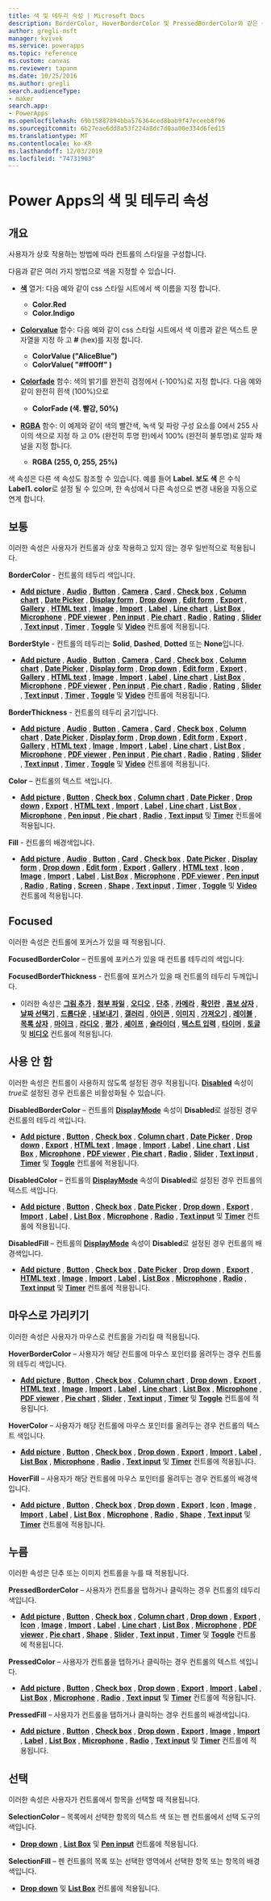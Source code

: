 ```yaml
---
title: 색 및 테두리 속성 | Microsoft Docs
description: BorderColor, HoverBorderColor 및 PressedBorderColor와 같은 속성에 대한 참조 정보
author: gregli-msft
manager: kvivek
ms.service: powerapps
ms.topic: reference
ms.custom: canvas
ms.reviewer: tapanm
ms.date: 10/25/2016
ms.author: gregli
search.audienceType:
- maker
search.app:
- PowerApps
ms.openlocfilehash: 69b15887894bba576364ced8bab9f47eceeb8f96
ms.sourcegitcommit: 6b27eae6dd8a53f224a8dc7d0aa00e334d6fed15
ms.translationtype: MT
ms.contentlocale: ko-KR
ms.lasthandoff: 12/03/2019
ms.locfileid: "74731903"
---
```

# <a name="color-and-border-properties-in-power-apps"></a>Power Apps의 색 및 테두리 속성

## <a name="overview"></a>개요

사용자가 상호 작용하는 방법에 따라 컨트롤의 스타일을 구성합니다.

다음과 같은 여러 가지 방법으로 색을 지정할 수 있습니다.

- [**색**](../functions/function-colors.md) 열거: 다음 예와 같이 css 스타일 시트에서 색 이름을 지정 합니다.

  - **Color.Red**
  - **Color.Indigo**

- [**Colorvalue**](../functions/function-colors.md) 함수: 다음 예와 같이 css 스타일 시트에서 색 이름과 같은 텍스트 문자열을 지정 하 고 **#** (hex)를 지정 합니다.

  - **ColorValue ("AliceBlue")**
  - **ColorValue( "#ff00ff" )**

- [**Colorfade**](../functions/function-colors.md) 함수: 색의 밝기를 완전히 검정에서 (-100%)로 지정 합니다. 다음 예와 같이 완전히 흰색 (100%)으로

  - **ColorFade (색. 빨강, 50%)**

- [**RGBA**](../functions/function-colors.md) 함수: 이 예제와 같이 색의 빨간색, 녹색 및 파랑 구성 요소를 0에서 255 사이의 색으로 지정 하 고 0% (완전히 투명 한)에서 100% (완전히 불투명)로 알파 채널을 지정 합니다.

  - **RGBA (255, 0, 255, 25%)**

색 속성은 다른 색 속성도 참조할 수 있습니다. 예를 들어 **Label. 보도 색** 은 수식 **Label1. color**로 설정 될 수 있으며, 한 속성에서 다른 속성으로 변경 내용을 자동으로 연계 합니다.

## <a name="normal"></a>보통

이러한 속성은 사용자가 컨트롤과 상호 작용하고 있지 않는 경우 일반적으로 적용됩니다.

**BorderColor** - 컨트롤의 테두리 색입니다.

- **[Add picture](control-add-picture.md)** , **[Audio](control-audio-video.md)** , **[Button](control-button.md)** , **[Camera](control-camera.md)** , **[Card](control-card.md)** , **[Check box](control-check-box.md)** , **[Column chart](control-column-line-chart.md)** , **[Date Picker](control-date-picker.md)** , **[Display form](control-form-detail.md)** , **[Drop down](control-drop-down.md)** , **[Edit form](control-form-detail.md)** , **[Export](control-export-import.md)** , **[Gallery](control-gallery.md)** , **[HTML text](control-html-text.md)** , **[Image](control-image.md)** , **[Import](control-export-import.md)** , **[Label](control-text-box.md)** , **[Line chart](control-column-line-chart.md)** , **[List Box](control-list-box.md)** , **[Microphone](control-microphone.md)** , **[PDF viewer](control-pdf-viewer.md)** , **[Pen input](control-pen-input.md)** , **[Pie chart](control-pie-chart.md)** , **[Radio](control-radio.md)** , **[Rating](control-rating.md)** , **[Slider](control-slider.md)** , **[Text input](control-text-input.md)** , **[Timer](control-timer.md)** , **[Toggle](control-toggle.md)** 및 **[Video](control-audio-video.md)** 컨트롤에 적용됩니다.

**BorderStyle** - 컨트롤의 테두리는 **Solid**, **Dashed**, **Dotted** 또는 **None**입니다.

- **[Add picture](control-add-picture.md)** , **[Audio](control-audio-video.md)** , **[Button](control-button.md)** , **[Camera](control-camera.md)** , **[Card](control-card.md)** , **[Check box](control-check-box.md)** , **[Column chart](control-column-line-chart.md)** , **[Date Picker](control-date-picker.md)** , **[Display form](control-form-detail.md)** , **[Drop down](control-drop-down.md)** , **[Edit form](control-form-detail.md)** , **[Export](control-export-import.md)** , **[Gallery](control-gallery.md)** , **[HTML text](control-html-text.md)** , **[Image](control-image.md)** , **[Import](control-export-import.md)** , **[Label](control-text-box.md)** , **[Line chart](control-column-line-chart.md)** , **[List Box](control-list-box.md)** , **[Microphone](control-microphone.md)** , **[PDF viewer](control-pdf-viewer.md)** , **[Pen input](control-pen-input.md)** , **[Pie chart](control-pie-chart.md)** , **[Radio](control-radio.md)** , **[Rating](control-rating.md)** , **[Slider](control-slider.md)** , **[Text input](control-text-input.md)** , **[Timer](control-timer.md)** , **[Toggle](control-toggle.md)** 및 **[Video](control-audio-video.md)** 컨트롤에 적용됩니다.

**BorderThickness** - 컨트롤의 테두리 굵기입니다.

- **[Add picture](control-add-picture.md)** , **[Audio](control-audio-video.md)** , **[Button](control-button.md)** , **[Camera](control-camera.md)** , **[Card](control-card.md)** , **[Check box](control-check-box.md)** , **[Column chart](control-column-line-chart.md)** , **[Date Picker](control-date-picker.md)** , **[Display form](control-form-detail.md)** , **[Drop down](control-drop-down.md)** , **[Edit form](control-form-detail.md)** , **[Export](control-export-import.md)** , **[Gallery](control-gallery.md)** , **[HTML text](control-html-text.md)** , **[Image](control-image.md)** , **[Import](control-export-import.md)** , **[Label](control-text-box.md)** , **[Line chart](control-column-line-chart.md)** , **[List Box](control-list-box.md)** , **[Microphone](control-microphone.md)** , **[PDF viewer](control-pdf-viewer.md)** , **[Pen input](control-pen-input.md)** , **[Pie chart](control-pie-chart.md)** , **[Radio](control-radio.md)** , **[Rating](control-rating.md)** , **[Slider](control-slider.md)** , **[Text input](control-text-input.md)** , **[Timer](control-timer.md)** , **[Toggle](control-toggle.md)** 및 **[Video](control-audio-video.md)** 컨트롤에 적용됩니다.

**Color** – 컨트롤의 텍스트 색입니다.

- **[Add picture](control-add-picture.md)** , **[Button](control-button.md)** , **[Check box](control-check-box.md)** , **[Column chart](control-column-line-chart.md)** , **[Date Picker](control-date-picker.md)** , **[Drop down](control-drop-down.md)** , **[Export](control-export-import.md)** , **[HTML text](control-html-text.md)** , **[Import](control-export-import.md)** , **[Label](control-text-box.md)** , **[Line chart](control-column-line-chart.md)** , **[List Box](control-list-box.md)** , **[Microphone](control-microphone.md)** , **[Pen input](control-pen-input.md)** , **[Pie chart](control-pie-chart.md)** , **[Radio](control-radio.md)** , **[Text input](control-text-input.md)** 및 **[Timer](control-timer.md)** 컨트롤에 적용됩니다.

**Fill** - 컨트롤의 배경색입니다.

- **[Add picture](control-add-picture.md)** , **[Audio](control-audio-video.md)** , **[Button](control-button.md)** , **[Card](control-card.md)** , **[Check box](control-check-box.md)** , **[Date Picker](control-date-picker.md)** , **[Display form](control-form-detail.md)** , **[Drop down](control-drop-down.md)** , **[Edit form](control-form-detail.md)** , **[Export](control-export-import.md)** , **[Gallery](control-gallery.md)** , **[HTML text](control-html-text.md)** , **[Icon](control-shapes-icons.md)** , **[Image](control-image.md)** , **[Import](control-export-import.md)** , **[Label](control-text-box.md)** , **[List Box](control-list-box.md)** , **[Microphone](control-microphone.md)** , **[PDF viewer](control-pdf-viewer.md)** , **[Pen input](control-pen-input.md)** , **[Radio](control-radio.md)** , **[Rating](control-rating.md)** , **[Screen](control-screen.md)** , **[Shape](control-shapes-icons.md)** , **[Text input](control-text-input.md)** , **[Timer](control-timer.md)** , **[Toggle](control-toggle.md)** 및 **[Video](control-audio-video.md)** 컨트롤에 적용됩니다.

## <a name="focused"></a>Focused

이러한 속성은 컨트롤에 포커스가 있을 때 적용됩니다.

**FocusedBorderColor** – 컨트롤에 포커스가 있을 때 컨트롤 테두리의 색입니다.

**FocusedBorderThickness** - 컨트롤에 포커스가 있을 때 컨트롤의 테두리 두께입니다.

- 이러한 속성은 **[그림 추가](control-add-picture.md)** , **[첨부 파일](control-attachments.md)** , **[오디오](control-audio-video.md)** , **[단추](control-button.md)** , **[카메라](control-camera.md)** , **[확인란](control-check-box.md)** , **[콤보 상자](control-combo-box.md)** , **[날짜 선택기](control-date-picker.md)** , **[드롭다운](control-drop-down.md)** , **[내보내기](control-export-import.md)** , **[갤러리](control-gallery.md)** , **[아이콘](control-shapes-icons.md)** , **[이미지](control-image.md)** , **[가져오기](control-export-import.md)** , **[레이블](control-text-box.md)** , **[목록 상자](control-list-box.md)** , **[마이크](control-microphone.md)** , **[라디오](control-radio.md)** , **[평가](control-rating.md)** , **[셰이프](control-shapes-icons.md)** , **[슬라이더](control-slider.md)** , **[텍스트 입력](control-text-input.md)** , **[타이머](control-timer.md)** , **[토글](control-toggle.md)** 및 **[비디오](control-audio-video.md)** 컨트롤에 적용됩니다.

## <a name="disabled"></a>사용 안 함

이러한 속성은 컨트롤이 사용하지 않도록 설정된 경우 적용됩니다.  **[Disabled](properties-core.md)** 속성이 *true*로 설정된 경우 컨트롤은 비활성화될 수 있습니다.

**DisabledBorderColor** – 컨트롤의 **[DisplayMode](properties-core.md)** 속성이 **Disabled**로 설정된 경우 컨트롤의 테두리 색입니다.

- **[Add picture](control-add-picture.md)** , **[Button](control-button.md)** , **[Check box](control-check-box.md)** , **[Column chart](control-column-line-chart.md)** , **[Date Picker](control-date-picker.md)** , **[Drop down](control-drop-down.md)** , **[Export](control-export-import.md)** , **[HTML text](control-html-text.md)** , **[Image](control-image.md)** , **[Import](control-export-import.md)** , **[ Label](control-text-box.md)** , **[Line chart](control-column-line-chart.md)** , **[List Box](control-list-box.md)** , **[Microphone](control-microphone.md)** , **[PDF viewer](control-pdf-viewer.md)** , **[Pie chart](control-pie-chart.md)** , **[Radio](control-radio.md)** , **[Slider](control-slider.md)** , **[Text input](control-text-input.md)** , **[Timer](control-timer.md)**  및 **[Toggle](control-toggle.md)** 컨트롤에 적용됩니다.

**DisabledColor** – 컨트롤의 **[DisplayMode](properties-core.md)** 속성이 **Disabled**로 설정된 경우 컨트롤의 텍스트 색입니다.

- **[Add picture](control-add-picture.md)** , **[Button](control-button.md)** , **[Check box](control-check-box.md)** , **[Date Picker](control-date-picker.md)** , **[Drop down](control-drop-down.md)** , **[Export](control-export-import.md)** , **[Import](control-export-import.md)** , **[Label](control-text-box.md)** , **[List Box](control-list-box.md)** , **[Microphone](control-microphone.md)** , **[Radio](control-radio.md)** , **[Text input](control-text-input.md)** 및 **[Timer](control-timer.md)** 컨트롤에 적용됩니다.

**DisabledFill** – 컨트롤의 **[DisplayMode](properties-core.md)** 속성이 **Disabled**로 설정된 경우 컨트롤의 배경색입니다.

- **[Add picture](control-add-picture.md)** , **[Button](control-button.md)** , **[Check box](control-check-box.md)** , **[Date Picker](control-date-picker.md)** , **[Drop down](control-drop-down.md)** , **[Export](control-export-import.md)** , **[HTML text](control-html-text.md)** , **[Image](control-image.md)** , **[Import](control-export-import.md)** , **[Label](control-text-box.md)** , **[List Box](control-list-box.md)** , **[Microphone](control-microphone.md)** , **[Radio](control-radio.md)** , **[Text input](control-text-input.md)** 및 **[Timer](control-timer.md)** 컨트롤에 적용됩니다.

## <a name="hover"></a>마우스로 가리키기

이러한 속성은 사용자가 마우스로 컨트롤을 가리킬 때 적용됩니다.

**HoverBorderColor** – 사용자가 해당 컨트롤에 마우스 포인터를 올려두는 경우 컨트롤의 테두리 색입니다.

- **[Add picture](control-add-picture.md)** , **[Button](control-button.md)** , **[Check box](control-check-box.md)** , **[Column chart](control-column-line-chart.md)** , **[Drop down](control-drop-down.md)** , **[Export](control-export-import.md)** , **[HTML text](control-html-text.md)** , **[Image](control-image.md)** , **[Import](control-export-import.md)** , **[Label](control-text-box.md)** , **[Line chart](control-column-line-chart.md)** , **[List Box](control-list-box.md)** , **[Microphone](control-microphone.md)** , **[PDF viewer](control-pdf-viewer.md)** , **[Pie chart](control-pie-chart.md)** , **[Slider](control-slider.md)** , **[Text input](control-text-input.md)** , **[Timer](control-timer.md)** 및 **[Toggle](control-toggle.md)** 컨트롤에 적용됩니다.

**HoverColor** – 사용자가 해당 컨트롤에 마우스 포인터를 올려두는 경우 컨트롤의 텍스트 색입니다.

- **[Add picture](control-add-picture.md)** , **[Button](control-button.md)** , **[Check box](control-check-box.md)** , **[Drop down](control-drop-down.md)** , **[Export](control-export-import.md)** , **[Import](control-export-import.md)** , **[Label](control-text-box.md)** , **[List Box](control-list-box.md)** , **[Microphone](control-microphone.md)** , **[Radio](control-radio.md)** , **[Text input](control-text-input.md)** 및 **[Timer](control-timer.md)** 컨트롤에 적용됩니다.

**HoverFill** – 사용자가 해당 컨트롤에 마우스 포인터를 올려두는 경우 컨트롤의 배경색입니다.

- **[Add picture](control-add-picture.md)** , **[Button](control-button.md)** , **[Check box](control-check-box.md)** , **[Drop down](control-drop-down.md)** , **[Export](control-export-import.md)** , **[Icon](control-shapes-icons.md)** , **[Image](control-image.md)** , **[Import](control-export-import.md)** , **[Label](control-text-box.md)** , **[List Box](control-list-box.md)** , **[Microphone](control-microphone.md)** , **[Radio](control-radio.md)** , **[Shape](control-shapes-icons.md)** , **[Text input](control-text-input.md)** 및 **[Timer](control-timer.md)** 컨트롤에 적용됩니다.

## <a name="pressed"></a>누름

이러한 속성은 단추 또는 이미지 컨트롤을 누를 때 적용됩니다.

**PressedBorderColor** – 사용자가 컨트롤을 탭하거나 클릭하는 경우 컨트롤의 테두리 색입니다.

- **[Add picture](control-add-picture.md)** , **[Button](control-button.md)** , **[Check box](control-check-box.md)** , **[Column chart](control-column-line-chart.md)** , **[Drop down](control-drop-down.md)** , **[Export](control-export-import.md)** , **[Icon](control-shapes-icons.md)** , **[Image](control-image.md)** , **[Import](control-export-import.md)** , **[Label](control-text-box.md)** , **[Line chart](control-column-line-chart.md)** , **[List Box](control-list-box.md)** , **[Microphone](control-microphone.md)** , **[PDF viewer](control-pdf-viewer.md)** , **[Pie chart](control-pie-chart.md)** , **[Shape](control-shapes-icons.md)** , **[Slider](control-slider.md)** , **[Text input](control-text-input.md)** , **[Timer](control-timer.md)** 및 **[Toggle](control-toggle.md)** 컨트롤에 적용됩니다.

**PressedColor** – 사용자가 컨트롤을 탭하거나 클릭하는 경우 컨트롤의 텍스트 색입니다.

- **[Add picture](control-add-picture.md)** , **[Button](control-button.md)** , **[Check box](control-check-box.md)** , **[Drop down](control-drop-down.md)** , **[Export](control-export-import.md)** , **[Import](control-export-import.md)** , **[Label](control-text-box.md)** , **[List Box](control-list-box.md)** , **[Microphone](control-microphone.md)** , **[Radio](control-radio.md)** , **[Text input](control-text-input.md)** 및 **[Timer](control-timer.md)** 컨트롤에 적용됩니다.

**PressedFill** – 사용자가 컨트롤을 탭하거나 클릭하는 경우 컨트롤의 배경색입니다.

- **[Add picture](control-add-picture.md)** , **[Button](control-button.md)** , **[Check box](control-check-box.md)** , **[Drop down](control-drop-down.md)** , **[Export](control-export-import.md)** , **[Image](control-image.md)** , **[Import](control-export-import.md)** , **[Label](control-text-box.md)** , **[List Box](control-list-box.md)** , **[Microphone](control-microphone.md)** , **[Radio](control-radio.md)** , **[Text input](control-text-input.md)** 및 **[Timer](control-timer.md)** 컨트롤에 적용됩니다.

## <a name="selection"></a>선택

이러한 속성은 사용자가 컨트롤에서 항목을 선택할 때 적용됩니다.

**SelectionColor** – 목록에서 선택한 항목의 텍스트 색 또는 펜 컨트롤에서 선택 도구의 색입니다.

- **[Drop down](control-drop-down.md)** , **[List Box](control-list-box.md)** 및 **[Pen input](control-pen-input.md)** 컨트롤에 적용됩니다.

**SelectionFill** – 펜 컨트롤의 목록 또는 선택한 영역에서 선택한 항목 또는 항목의 배경색입니다.

- **[Drop down](control-drop-down.md)** 및 **[List Box](control-list-box.md)** 컨트롤에 적용됩니다.